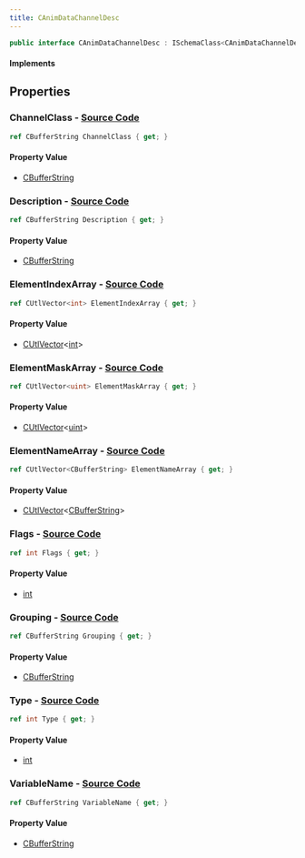 ```yaml
---
title: CAnimDataChannelDesc
---
```


```csharp
public interface CAnimDataChannelDesc : ISchemaClass<CAnimDataChannelDesc>, ISchemaField, ISchemaClass, INativeHandle
```

#### Implements

## Properties

### **ChannelClass** - [Source Code](https://github.com/swiftly-solution/swiftlys2/blob/main/managed/src/SwiftlyS2.Generated/Schemas/Interfaces/CAnimDataChannelDesc.cs#L16)

```csharp
ref CBufferString ChannelClass { get; }
```

#### Property Value

- [CBufferString](/docs/api/shared/natives/cbufferstring)

### **Description** - [Source Code](https://github.com/swiftly-solution/swiftlys2/blob/main/managed/src/SwiftlyS2.Generated/Schemas/Interfaces/CAnimDataChannelDesc.cs#L26)

```csharp
ref CBufferString Description { get; }
```

#### Property Value

- [CBufferString](/docs/api/shared/natives/cbufferstring)

### **ElementIndexArray** - [Source Code](https://github.com/swiftly-solution/swiftlys2/blob/main/managed/src/SwiftlyS2.Generated/Schemas/Interfaces/CAnimDataChannelDesc.cs#L30)

```csharp
ref CUtlVector<int> ElementIndexArray { get; }
```

#### Property Value

- [CUtlVector](/docs/api/-1)<[int](https://learn.microsoft.com/dotnet/api/system.int32)>

### **ElementMaskArray** - [Source Code](https://github.com/swiftly-solution/swiftlys2/blob/main/managed/src/SwiftlyS2.Generated/Schemas/Interfaces/CAnimDataChannelDesc.cs#L32)

```csharp
ref CUtlVector<uint> ElementMaskArray { get; }
```

#### Property Value

- [CUtlVector](/docs/api/-1)<[uint](https://learn.microsoft.com/dotnet/api/system.uint32)>

### **ElementNameArray** - [Source Code](https://github.com/swiftly-solution/swiftlys2/blob/main/managed/src/SwiftlyS2.Generated/Schemas/Interfaces/CAnimDataChannelDesc.cs#L28)

```csharp
ref CUtlVector<CBufferString> ElementNameArray { get; }
```

#### Property Value

- [CUtlVector](/docs/api/-1)<[CBufferString](/docs/api/shared/natives/cbufferstring)>

### **Flags** - [Source Code](https://github.com/swiftly-solution/swiftlys2/blob/main/managed/src/SwiftlyS2.Generated/Schemas/Interfaces/CAnimDataChannelDesc.cs#L20)

```csharp
ref int Flags { get; }
```

#### Property Value

- [int](https://learn.microsoft.com/dotnet/api/system.int32)

### **Grouping** - [Source Code](https://github.com/swiftly-solution/swiftlys2/blob/main/managed/src/SwiftlyS2.Generated/Schemas/Interfaces/CAnimDataChannelDesc.cs#L24)

```csharp
ref CBufferString Grouping { get; }
```

#### Property Value

- [CBufferString](/docs/api/shared/natives/cbufferstring)

### **Type** - [Source Code](https://github.com/swiftly-solution/swiftlys2/blob/main/managed/src/SwiftlyS2.Generated/Schemas/Interfaces/CAnimDataChannelDesc.cs#L22)

```csharp
ref int Type { get; }
```

#### Property Value

- [int](https://learn.microsoft.com/dotnet/api/system.int32)

### **VariableName** - [Source Code](https://github.com/swiftly-solution/swiftlys2/blob/main/managed/src/SwiftlyS2.Generated/Schemas/Interfaces/CAnimDataChannelDesc.cs#L18)

```csharp
ref CBufferString VariableName { get; }
```

#### Property Value

- [CBufferString](/docs/api/shared/natives/cbufferstring)

